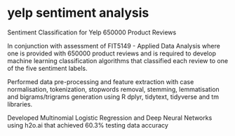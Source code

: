 # yelp sentiment analysis
 Sentiment Classification for Yelp 650000 Product Reviews
 
 In conjunction with assessment of FIT5149 - Applied Data Analysis where one is provided with 650000 product reviews and is required to develop machine learning classification algorithms that classified each review to one of the five sentiment labels.
 
Performed data pre-processing and feature extraction with case normalisation, tokenization, stopwords removal, stemming, lemmatisation and bigrams/trigrams generation using R dplyr, tidytext, tidyverse and tm libraries.

Developed Multinomial Logistic Regression and Deep Neural Networks using h2o.ai that achieved 60.3% testing data accuracy
